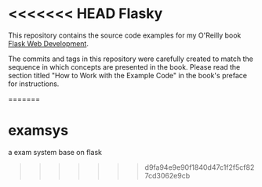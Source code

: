 <<<<<<< HEAD
Flasky
======

This repository contains the source code examples for my O'Reilly book [Flask Web Development](http://www.flaskbook.com).

The commits and tags in this repository were carefully created to match the sequence in which concepts are presented in the book. Please read the section titled "How to Work with the Example Code" in the book's preface for instructions.

=======
# examsys
a exam system base on flask
>>>>>>> d9fa94e9e90f1840d47c1f2f5cf827cd3062e9cb
